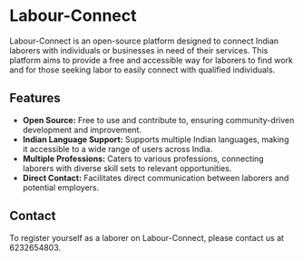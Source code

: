 # Labour-Connect

Labour-Connect is an open-source platform designed to connect Indian laborers with individuals or businesses in need of their services. This platform aims to provide a free and accessible way for laborers to find work and for those seeking labor to easily connect with qualified individuals.

## Features

*   **Open Source:** Free to use and contribute to, ensuring community-driven development and improvement.
*   **Indian Language Support:** Supports multiple Indian languages, making it accessible to a wide range of users across India.
*   **Multiple Professions:** Caters to various professions, connecting laborers with diverse skill sets to relevant opportunities.
*   **Direct Contact:** Facilitates direct communication between laborers and potential employers.

## Contact

To register yourself as a laborer on Labour-Connect, please contact us at 6232654803.

